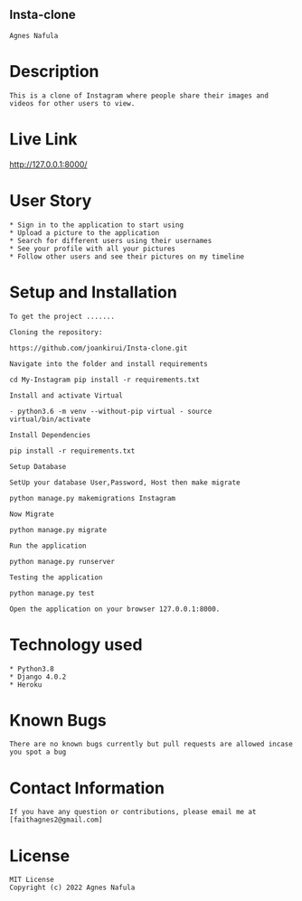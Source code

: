 ## Insta-clone
    Agnes Nafula

# Description
    This is a clone of Instagram where people share their images and videos for other users to view. 

# Live Link
 http://127.0.0.1:8000/   

# User Story
    * Sign in to the application to start using 
    * Upload a picture to the application
    * Search for different users using their usernames
    * See your profile with all your pictures
    * Follow other users and see their pictures on my timeline

# Setup and Installation
    To get the project .......

    Cloning the repository:

    https://github.com/joankirui/Insta-clone.git 

    Navigate into the folder and install requirements

    cd My-Instagram pip install -r requirements.txt

    Install and activate Virtual

    - python3.6 -m venv --without-pip virtual - source virtual/bin/activate 

    Install Dependencies

    pip install -r requirements.txt 

    Setup Database

    SetUp your database User,Password, Host then make migrate

    python manage.py makemigrations Instagram

    Now Migrate

    python manage.py migrate 

    Run the application

    python manage.py runserver 

    Testing the application

    python manage.py test

    Open the application on your browser 127.0.0.1:8000.

# Technology used
    * Python3.8
    * Django 4.0.2
    * Heroku

# Known Bugs
    There are no known bugs currently but pull requests are allowed incase you spot a bug

# Contact Information
    If you have any question or contributions, please email me at [faithagnes2@gmail.com]

# License
    MIT License
    Copyright (c) 2022 Agnes Nafula



